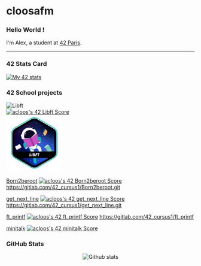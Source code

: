 # cloosafm

### Hello World !

I'm Alex, a student at [42 Paris](https://42.fr/en/homepage/).

---

### 42 Stats Card

[![My 42 stats](https://badge42.vercel.app/api/v2/cl8llmf4200060hmkt4qtrpqm/stats?cursusId=21&coalitionId=45)](https://github.com/JaeSeoKim/badge42)


### 42 School projects


![Libft](https://gitlab.com/42_cursus1/libft_42.git)  
[![acloos's 42 Libft Score](https://badge42.vercel.app/api/v2/cl8llmf4200060hmkt4qtrpqm/project/2580603)](https://github.com/JaeSeoKim/badge42)  
![Libft badge](https://github.com/cloosafm/cloosafm/blob/main/42_badges/libfte.png)

[Born2beroot](https://github.com/cloosafm/cloosafm/42_badges/born2berootm.png)
[![acloos's 42 Born2beroot Score](https://badge42.vercel.app/api/v2/cl8llmf4200060hmkt4qtrpqm/project/2613559)](https://github.com/JaeSeoKim/badge42)
https://gitlab.com/42_cursus1/Born2beroot.git

[get_next_line](https://github.com/cloosafm/cloosafm/42_badges/get_next_linee.png)
[![acloos's 42 get_next_line Score](https://badge42.vercel.app/api/v2/cl8llmf4200060hmkt4qtrpqm/project/2613557)](https://github.com/JaeSeoKim/badge42)
https://gitlab.com/42_cursus1/get_next_line.git

[ft_printf](https://github.com/cloosafm/cloosafm/42_badges/ft_printfe.png)
[![acloos's 42 ft_printf Score](https://badge42.vercel.app/api/v2/cl8llmf4200060hmkt4qtrpqm/project/2613558)](https://github.com/JaeSeoKim/badge42)
https://gitlab.com/42_cursus1/ft_printf

[minitalk](https://github.com/cloosafm/cloosafm/42_badges/minitalke.png)
[![acloos's 42 minitalk Score](https://badge42.vercel.app/api/v2/cl8llmf4200060hmkt4qtrpqm/project/2854924)](https://github.com/JaeSeoKim/badge42)


<!---
Badges

git repo for dynamic badges:
https://github.com/JaeSeoKim/badge42

icons:
<a [42 Badge](https://github.com/cloosafm/cloosafm/blob/main/42_badges/libfte.png)</a>
<a [42 Badge](https://github.com/cloosafm/cloosafm/blob/main/42_badges/born2berootm.png)</a>
<a [42 Badge](https://github.com/cloosafm/cloosafm/blob/main/42_badges/get_next_linee.png)</a>
<a [42 Badge](https://github.com/cloosafm/cloosafm/blob/main/42_badges/ft_printfe.png)</a>



--->

### GitHub Stats

<div align="center">

![Github stats](https://github-readme-stats.vercel.app/api?username=cloosafm)

</div>


<!---
[![Top Langs](https://github-readme-stats.vercel.app/api/top-langs/?username=acloos&hide=java,html,css&layout=compact&theme=tokyonight&hide_title=false)](https://github.com/anuraghazra/github-readme-stats)[![acloos's GitHub stats](https://github-readme-stats.vercel.app/api?username=acloos&theme=tokyonight&show_icons=true&hide_rank=true&hide=issues&hide_title=true)](https://github.com/anuraghazra/github-readme-stats)

https://www.sitepoint.com/github-profile-readme/

https://www.sitepoint.com/github-profile-readme/
-->
